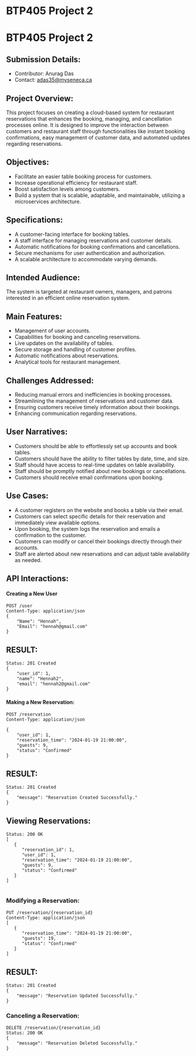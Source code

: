 # BTP405 Project 2

# BTP405 Project 2

## Submission Details:

- Contributor: Anurag Das
- Contact: adas35@myseneca.ca

## Project Overview:

This project focuses on creating a cloud-based system for restaurant reservations that enhances the booking, managing, and cancellation processes online. It is designed to improve the interaction between customers and restaurant staff through functionalities like instant booking confirmations, easy management of customer data, and automated updates regarding reservations.

## Objectives:

- Facilitate an easier table booking process for customers.
- Increase operational efficiency for restaurant staff.
- Boost satisfaction levels among customers.
- Build a system that is scalable, adaptable, and maintainable, utilizing a microservices architecture.

## Specifications:

- A customer-facing interface for booking tables.
- A staff interface for managing reservations and customer details.
- Automatic notifications for booking confirmations and cancellations.
- Secure mechanisms for user authentication and authorization.
- A scalable architecture to accommodate varying demands.

## Intended Audience:

The system is targeted at restaurant owners, managers, and patrons interested in an efficient online reservation system.

## Main Features:

- Management of user accounts.
- Capabilities for booking and canceling reservations.
- Live updates on the availability of tables.
- Secure storage and handling of customer profiles.
- Automatic notifications about reservations.
- Analytical tools for restaurant management.

## Challenges Addressed:

- Reducing manual errors and inefficiencies in booking processes.
- Streamlining the management of reservations and customer data.
- Ensuring customers receive timely information about their bookings.
- Enhancing communication regarding reservations.

## User Narratives:

- Customers should be able to effortlessly set up accounts and book tables.
- Customers should have the ability to filter tables by date, time, and size.
- Staff should have access to real-time updates on table availability.
- Staff should be promptly notified about new bookings or cancellations.
- Customers should receive email confirmations upon booking.

## Use Cases:

- A customer registers on the website and books a table via their email.
- Customers can select specific details for their reservation and immediately view available options.
- Upon booking, the system logs the reservation and emails a confirmation to the customer.
- Customers can modify or cancel their bookings directly through their accounts.
- Staff are alerted about new reservations and can adjust table availability as needed.

## API Interactions:

#### Creating a New User

```http
POST /user
Content-Type: application/json
{
    "Name": "Hennah",
    "Email": "hennah@gmail.com"
}
```

## RESULT:
```
Status: 201 Created
{
    "user_id": 1,
    "name": "Hennah2",
    "email": "hennah2@gmail.com"
}
```
#### Making a New Reservation:
```
POST /reservation
Content-Type: application/json

{
    "user_id": 1,
    "reservation_time": "2024-01-19 21:00:00",
    "guests": 9,
    "status": "Confirmed"
}
```
## RESULT:
```
Status: 201 Created
{
    "message": "Reservation Created Successfully."
}

```

## Viewing Reservations:
```
Status: 200 OK
[
   {
      "reservation_id": 1,
      "user_id": 1,
      "reservation_time": "2024-01-19 21:00:00",
      "guests": 9,
      "status": "Confirmed"
   }
]


```
### Modifying a Reservation:
```
PUT /reservation/{reservation_id}
Content-Type: application/json
[
   {
      "reservation_time": "2024-01-19 21:00:00",
      "guests": 19,
      "status": "Confirmed"
   }
]

```

## RESULT:
```
Status: 201 Created
{
    "message": "Reservation Updated Successfully."
}
```

### Canceling a Reservation:
```
DELETE /reservation/{reservation_id}
Status: 200 OK
{
    "message": "Reservation Deleted Successfully."
}

```
